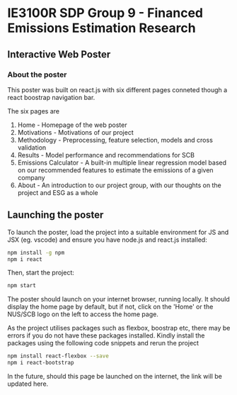 # IE3100R SDP Group 9 - Financed Emissions Estimation Research

## Interactive Web Poster

### About the poster
This poster was built on react.js with six different pages conneted though a react boostrap navigation bar. 

The six pages are
1. Home - Homepage of the web poster
2. Motivations - Motivations of our project
3. Methodology - Preprocessing, feature selection, models and cross validation
4. Results - Model performance and recommendations for SCB
5. Emissions Calculator - A built-in multiple linear regression model based on our recommended features to estimate the emissions of a given company
6. About - An introduction to our project group, with our thoughts on the project and ESG as a whole

## Launching the poster

To launch the poster, load the project into a suitable environment for JS and JSX (eg. vscode) and ensure you have node.js and react.js installed:
````bash
npm install -g npm
npm i react
````
Then, start the project: 
```bash
npm start
```
The poster should launch on your internet browser, running locally. It should display the home page by default, but if not, click on the 'Home' or the NUS/SCB logo on the left to access the home page. 

As the project utilises packages such as flexbox, boostrap etc, there may be errors if you do not have these packages installed. Kindly install the packages using the following code snippets and rerun the project
````bash
npm install react-flexbox --save
npm i react-bootstrap
````
In the future, should this page be launched on the internet, the link will be updated here. 